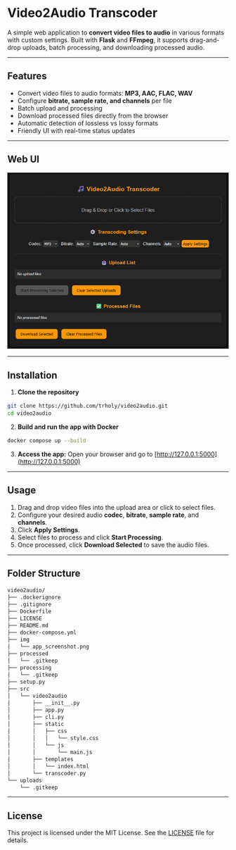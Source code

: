 # Video2Audio Transcoder

A simple web application to **convert video files to audio** in various formats with custom settings. Built with **Flask** and **FFmpeg**, it supports drag-and-drop uploads, batch processing, and downloading processed audio.

---

## Features

- Convert video files to audio formats: **MP3, AAC, FLAC, WAV**
- Configure **bitrate, sample rate, and channels** per file
- Batch upload and processing
- Download processed files directly from the browser
- Automatic detection of lossless vs lossy formats
- Friendly UI with real-time status updates

---

## Web UI

![](img/app_screenshot.png)

---

## Installation

1. **Clone the repository**
```bash
git clone https://github.com/trholy/video2audio.git
cd video2audio
````

2. **Build and run the app with Docker**

```bash
docker compose up --build
```

3. **Access the app:** Open your browser and go to [http://127.0.0.1:5000](http://127.0.0.1:5000)

---

## Usage

1. Drag and drop video files into the upload area or click to select files.
2. Configure your desired audio **codec**, **bitrate**, **sample rate**, and **channels**.
3. Click **Apply Settings**.
4. Select files to process and click **Start Processing**.
5. Once processed, click **Download Selected** to save the audio files.

---

## Folder Structure

```
video2audio/
├── .dockerignore
├── .gitignore
├── Dockerfile
├── LICENSE
├── README.md
├── docker-compose.yml
├── img
│   └── app_screenshot.png
├── processed
│   └── .gitkeep
├── processing
│   └── .gitkeep
├── setup.py
├── src
│   └── video2audio
│       ├── __init__.py
│       ├── app.py
│       ├── cli.py
│       ├── static
│       │   ├── css
│       │   │   └── style.css
│       │   └── js
│       │       └── main.js
│       ├── templates
│       │   └── index.html
│       └── transcoder.py
└── uploads
    └── .gitkeep
```

---

## License

This project is licensed under the MIT License. See the [LICENSE](LICENSE) file for details.

